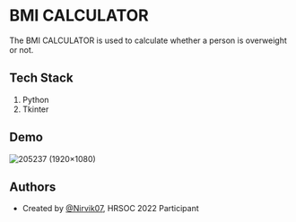 
# BMI CALCULATOR

The BMI CALCULATOR is used to calculate whether a person is overweight or not.


## Tech Stack
1. Python
2. Tkinter


## Demo

![205237 (1920×1080)](https://user-images.githubusercontent.com/97960335/187059004-fe404088-5b27-427c-999c-c91fa3f16504.gif)

## Authors

- Created by [@Nirvik07](https://github.com/Nirvik07), HRSOC 2022 Participant

